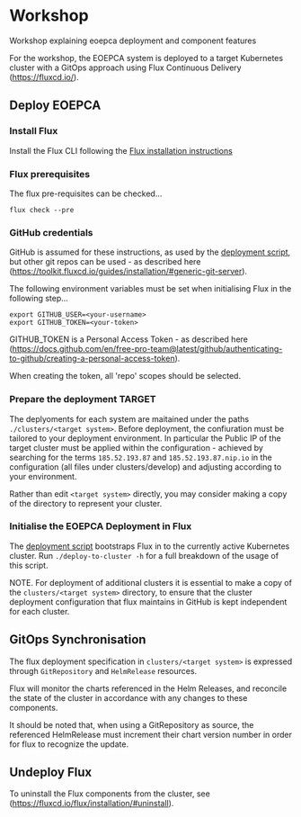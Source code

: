 # Workshop

Workshop explaining eoepca deployment and component features

For the workshop, the EOEPCA system is deployed to a target Kubernetes cluster with a GitOps approach using Flux Continuous Delivery (https://fluxcd.io/).

## Deploy EOEPCA

### Install Flux

Install the Flux CLI following the [Flux installation instructions](https://fluxcd.io/flux/installation/#install-the-flux-cli)

### Flux prerequisites

The flux pre-requisites can be checked...

```
flux check --pre
```

### GitHub credentials

GitHub is assumed for these instructions, as used by the [deployment script](./deploy-to-cluster), but other git repos can be used - as described here (https://toolkit.fluxcd.io/guides/installation/#generic-git-server).

The following environment variables must be set when initialising Flux in the following step...

```
export GITHUB_USER=<your-username>
export GITHUB_TOKEN=<your-token>
```

GITHUB_TOKEN is a Personal Access Token - as described here (https://docs.github.com/en/free-pro-team@latest/github/authenticating-to-github/creating-a-personal-access-token).

When creating the token, all 'repo' scopes should be selected.

### Prepare the deployment TARGET

The deplyoments for each system are maitained under the paths `./clusters/<target system>`. Before deployment, the confiuration must be tailored to your deployment environment. In particular the Public IP of the target cluster must be applied within the configuration - achieved by searching for the terms `185.52.193.87` and `185.52.193.87.nip.io` in the configuration (all files under clusters/develop) and adjusting according to your environment.

Rather than edit `<target system>` directly, you may consider making a copy of the directory to represent your cluster.

### Initialise the EOEPCA Deployment in Flux

The [deployment script](./deploy-to-cluster) bootstraps Flux in to the currently active Kubernetes cluster. Run `./deploy-to-cluster -h` for a full breakdown of the usage of this script.

NOTE. For deployment of additional clusters it is essential to make a copy of the `clusters/<target system>` directory, to ensure that the cluster deployment configuration that flux maintains in GitHub is kept independent for each cluster.

## GitOps Synchronisation

The flux deployment specification in `clusters/<target system>` is expressed through `GitRepository` and `HelmRelease` resources.

Flux will monitor the charts referenced in the Helm Releases, and reconcile the state of the cluster in accordance with any changes to these components.

It should be noted that, when using a GitRepository as source, the referenced HelmRelease must increment their chart version number in order for flux to recognize the update.

## Undeploy Flux

To uninstall the Flux components from the cluster, see (https://fluxcd.io/flux/installation/#uninstall).

